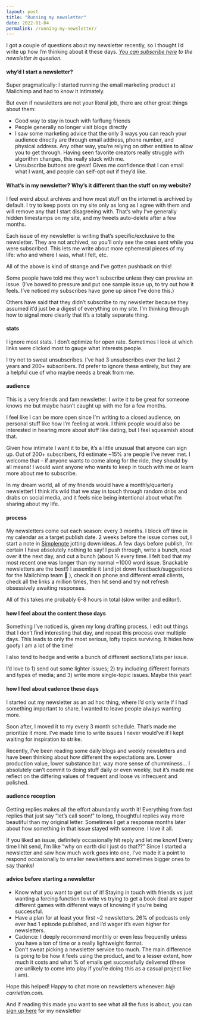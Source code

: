 ```yaml
---
layout: post
title: "Running my newsletter"
date: 2022-01-04
permalink: /running-my-newsletter/
---
```


I got a couple of questions about my newsletter recently, so I thought I’d write up how I’m thinking about it these days.
*[You can subscribe here](https://www.carrietian.com/letters/) to the newsletter in question.*

#### why’d I start a newsletter?
Super pragmatically: I started running the email marketing product at Mailchimp and had to know it intimately. 

But even if newsletters are not your literal job, there are other great things about them: 

- Good way to stay in touch with farflung friends 
- People generally no longer visit blogs directly 
- I saw some marketing advice that the only 3 ways you can reach your audience directly are through email address, phone number, and physical address. Any other way, you’re relying on other entities to allow you to get through. Having seen favorite creators really struggle with algorithm changes, this really stuck with me.
- Unsubscribe buttons are great! Gives me confidence that I can email what I want, and people can self-opt out if they’d like.

#### What’s in my newsletter? Why’s it different than the stuff on my website?
I feel weird about archives and how most stuff on the internet is archived by default. I try to keep posts on my site only as long as I agree with them and will remove any that I start disagreeing with. That’s why I’ve generally hidden timestamps on my site, and my tweets auto-delete after a few months.

Each issue of my newsletter is writing that’s specific/exclusive to the newsletter. They are not archived, so you’ll only see the ones sent while you were subscribed. This lets me write about more ephemeral pieces of my life: who and where I was, what I felt, etc. 

All of the above is kind of strange and I’ve gotten pushback on this! 

Some people have told me they won’t subscribe unless they can preview an issue. (I’ve bowed to pressure and put one sample issue up, to try out how it feels. I’ve noticed my subscribes have gone up since I’ve done this.) 

Others have said that they didn’t subscribe to my newsletter because they assumed it’d just be a digest of everything on my site. I’m thinking through how to signal more clearly that it’s a totally separate thing.

#### stats
I ignore most stats. I don’t optimize for open rate. Sometimes I look at which links were clicked most to gauge what interests people. 

I try not to sweat unsubscribes. I’ve had 3 unsubscribes over the last 2 years and 200+ subscribers. I’d prefer to ignore these entirely, but they are a helpful cue of who maybe needs a break from me.

#### audience
This is a very friends and fam newsletter. I write it to be great for someone knows me but maybe hasn’t caught up with me for a few months. 

I feel like I can be more open since I’m writing to a closed audience, on personal stuff like how I’m feeling at work. I think people would also be interested in hearing more about stuff like dating, but I feel squeamish about that.

Given how intimate I want it to be, it’s a little unusual that anyone can sign up. Out of 200+ subscribers, I’d estimate ~15% are people I’ve never met. I welcome that – if anyone wants to come along for the ride, they should by all means! I would want anyone who wants to keep in touch with me or learn more about me to subscribe. 

In my dream world, all of my friends would have a monthly/quarterly newsletter! I think it’s wild that we stay in touch through random dribs and drabs on social media, and it feels nice being intentional about what I’m sharing about my life. 

#### process
My newsletters come out each season: every 3 months. I block off time in my calendar as a target publish date.
2 weeks before the issue comes out, I start a note in [Simplenote](https://simplenote.com/) jotting down ideas. 
A few days before publish, I’m certain I have absolutely nothing to say! 
I push through, write a bunch, read over it the next day, and cut a bunch (about ⅓ every time. I felt bad that my most recent one was longer than my normal ~1000 word issue. Snackable newsletters are the best!) 
I assemble it (and jot down feedback/suggestions for the Mailchimp team 🙂 ), check it on phone and different email clients, check all the links a million times, then hit send and try not refresh obsessively awaiting responses. 

All of this takes me probably 6-8 hours in total (slow writer and editor!).

#### how I feel about the content these days
Something I’ve noticed is, given my long drafting process, I edit out things that I don’t find interesting that day, and repeat this process over multiple days. This leads to only the most serious, lofty topics surviving. It hides how goofy I am a lot of the time! 

I also tend to hedge and write a bunch of different sections/lists per issue. 

I’d love to 1) send out some lighter issues; 2) try including different formats and types of media; and 3) write more single-topic issues. Maybe this year! 

#### how I feel about cadence these days 
I started out my newsletter as an ad hoc thing, where I’d only write if I had something important to share. I wanted to leave people always wanting more. 

Soon after, I moved it to my every 3 month schedule. That’s made me prioritize it more. I’ve made time to write issues I never would’ve if I kept waiting for inspiration to strike. 

Recently, I’ve been reading some daily blogs and weekly newsletters and have been thinking about how different the expectations are. Lower production value, lower substance bar, way more sense of chumminess… I absolutely can’t commit to doing stuff daily or even weekly, but it’s made me reflect on the differing values of frequent and loose vs infrequent and polished.

#### audience reception
Getting replies makes all the effort abundantly worth it! Everything from fast replies that just say “let’s call soon!” to long, thoughtful replies way more beautiful than my original letter. Sometimes I get a response months later about how something in that issue stayed with someone. I love it all.

If you liked an issue, definitely occasionally hit reply and let me know! Every time I hit send, I’m like “why on earth did I just do that??” Since I started a newsletter and saw how much work goes into one, I’ve made it a point to respond occasionally to smaller newsletters and sometimes bigger ones to say thanks!

#### advice before starting a newsletter
- Know what you want to get out of it! Staying in touch with friends vs just wanting a forcing function to write vs trying to get a book deal are super different games with different ways of knowing if you’re being successful.
- Have a plan for at least your first ~2 newsletters. 26% of podcasts only ever had 1 episode published, and I’d wager it’s even higher for newsletters.
- Cadence: I deeply recommend monthly or even less frequently unless you have a ton of time or a really lightweight format. 
- Don’t sweat picking a newsletter service too much. The main difference is going to be how it feels using the product, and to a lesser extent, how much it costs and what % of emails get successfully delivered (these are unlikely to come into play if you’re doing this as a casual project like I am). 

Hope this helped! Happy to chat more on newsletters whenever: *hi@ carrietian.com.*

And if reading this made you want to see what all the fuss is about, you can [sign up here]((https://www.carrietian.com/letters/)) for my newsletter
